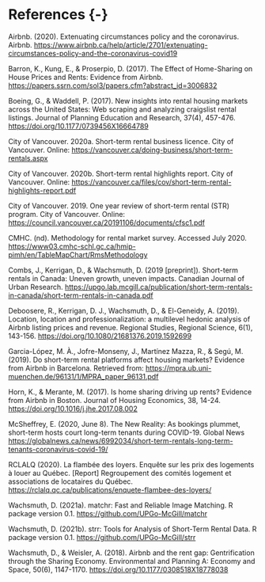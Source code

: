 # References {-}

Airbnb. (2020). Extenuating circumstances policy and the coronavirus. Airbnb. https://www.airbnb.ca/help/article/2701/extenuating-circumstances-policy-and-the-coronavirus-covid19

Barron, K., Kung, E., & Proserpio, D. (2017). The Effect of Home-Sharing on House Prices and Rents: Evidence from Airbnb. https://papers.ssrn.com/sol3/papers.cfm?abstract_id=3006832 

Boeing, G., & Waddell, P. (2017). New insights into rental housing markets across the United States: Web scraping and analyzing craigslist rental listings. Journal of Planning Education and Research, 37(4), 457-476. https://doi.org/10.1177/0739456X16664789

City of Vancouver. 2020a. Short-term rental business licence. City of Vancouver. Online: https://vancouver.ca/doing-business/short-term-rentals.aspx

City of Vancouver. 2020b. Short-term rental highlights report. City of Vancouver. Online: https://vancouver.ca/files/cov/short-term-rental-highlights-report.pdf 

City of Vancouver. 2019. One year review of short-term rental (STR) program. City of Vancouver. Online: https://council.vancouver.ca/20191106/documents/cfsc1.pdf 

CMHC. (nd). Methodology for rental market survey. Accessed July 2020.  https://www03.cmhc-schl.gc.ca/hmip-pimh/en/TableMapChart/RmsMethodology

Combs, J., Kerrigan, D., & Wachsmuth, D. (2019 [preprint]). Short-term rentals in Canada: Uneven growth, uneven impacts. Canadian Journal of Urban Research. https://upgo.lab.mcgill.ca/publication/short-term-rentals-in-canada/short-term-rentals-in-canada.pdf 

Deboosere, R., Kerrigan, D. J., Wachsmuth, D., & El-Geneidy, A. (2019). Location, location and professionalization: a multilevel hedonic analysis of Airbnb listing prices and revenue. Regional Studies, Regional Science, 6(1), 143-156. https://doi.org/10.1080/21681376.2019.1592699

Garcia-López, M. À., Jofre-Monseny, J., Martínez Mazza, R., & Segú, M. (2019). Do short-term rental platforms affect housing markets? Evidence from Airbnb in Barcelona. Retrieved from: https://mpra.ub.uni-muenchen.de/96131/1/MPRA_paper_96131.pdf

Horn, K., & Merante, M. (2017). Is home sharing driving up rents? Evidence from Airbnb in Boston. Journal of Housing Economics, 38, 14-24. https://doi.org/10.1016/j.jhe.2017.08.002

McSheffrey, E. (2020, June 8). The New Reality: As bookings plummet, short-term hosts court long-term tenants during COVID-19. Global News https://globalnews.ca/news/6992034/short-term-rentals-long-term-tenants-coronavirus-covid-19/

RCLALQ (2020). La flambée des loyers. Enquête sur les prix des logements à louer au Québec. [Report] Regroupement des comités logement et associations de locataires du Québec. https://rclalq.qc.ca/publications/enquete-flambee-des-loyers/ 

Wachsmuth, D. (2021a). matchr: Fast and Reliable Image Matching. R package version 0.1. https://github.com/UPGo-McGill/matchr

Wachsmuth, D. (2021b). strr: Tools for Analysis of Short-Term Rental Data. R package version 0.1. https://github.com/UPGo-McGill/strr

Wachsmuth, D., & Weisler, A. (2018). Airbnb and the rent gap: Gentrification through the Sharing Economy. Environmental and Planning A: Economy and Space, 50(6), 1147-1170. https://doi.org/10.1177/0308518X18778038 
